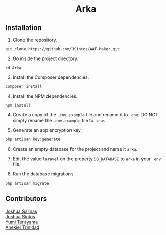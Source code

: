<h1 align="center">
    Arka
</h1>

## Installation

1. Clone the repository.

```
git clone https://github.com/JSintos/AAF-Maker.git
```

2. Go inside the project directory.

```
cd Arka
```

3. Install the Composer dependencies.

```
composer install
```

4. Install the NPM dependencies.

```
npm install
```

4. Create a copy of the `.env.example` file and rename it to `.env`. DO NOT simply rename the `.env.example` file to `.env`.

5. Generate an app encryption key.

```
php artisan key:generate
```

6. Create an empty database for the project and name it `arka`.

7. Edit the value `laravel` on the property `DB_DATABASE` to `arka` in your `.env` file.

8. Run the database migrations.

```
php artisan migrate
```

## Contributors

[Joshua Salinas](https://github.com/joshuasalinas)  
[Joshua Sintos](https://github.com/JSintos)  
[Yumi Terayama](https://github.com/yumiterayama)  
[Anekiel Trinidad](https://github.com/anekieltrinidad)

